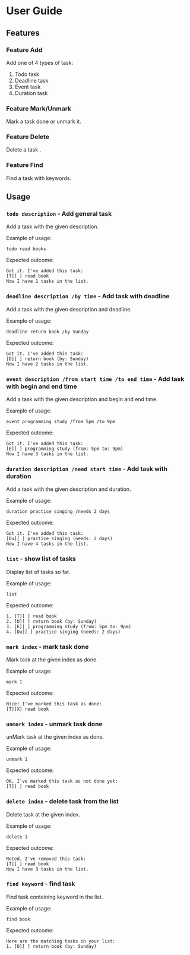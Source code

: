 # User Guide

## Features 

### Feature Add

Add one of 4 types of task:
1. Todo task
2. Deadline task
3. Event task
4. Duration task

### Feature Mark/Unmark

Mark a task done or unmark it.

### Feature Delete

Delete a task .

### Feature Find

Find a task with keywords.

## Usage

### `todo description` - Add general task

Add a task with the given description.

Example of usage: 

`todo read books`

Expected outcome:

```
Got it. I've added this task:
[T][ ] read book
Now I have 1 tasks in the list.
```

### `deadline description /by time` - Add task with deadline

Add a task with the given description and deadline.

Example of usage:

`deadline return book /by Sunday`

Expected outcome:

```
Got it. I've added this task:
[D][ ] return book (by: Sunday)
Now I have 2 tasks in the list.
```

### `event description /from start time /to end time` - Add task with begin and end time

Add a task with the given description and begin and end time.

Example of usage:

`event programming study /from 5pm /to 9pm`

Expected outcome:

```
Got it. I've added this task:
[E][ ] programming study (from: 5pm to: 9pm)
Now I have 3 tasks in the list.
```

### `duration description /need start time` - Add task with duration

Add a task with the given description and duration.

Example of usage:

`duration practice singing /needs 2 days`

Expected outcome:

```
Got it. I've added this task:
[Du][ ] practice singing (needs: 2 days)
Now I have 4 tasks in the list.
```

### `list` - show list of tasks

Display list of tasks so far.

Example of usage:

`list`

Expected outcome:

```
1. [T][ ] read book
2. [D][ ] return book (by: Sunday)
3. [E][ ] programming study (from: 5pm to: 9pm)
4. [Du][ ] practice singing (needs: 2 days)
```

### `mark index` - mark task done

Mark task at the given index as done.

Example of usage:

`mark 1`

Expected outcome:

```
Nice! I've marked this task as done:
[T][X] read book
```

### `unmark index` - unmark task done

unMark task at the given index as done.

Example of usage:

`unmark 1`

Expected outcome:

```
OK, I've marked this task as not done yet:
[T][ ] read book
```

### `delete index` - delete task from the list

Delete task at the given index.

Example of usage:

`delete 1`

Expected outcome:

```
Noted. I've removed this task:
[T][ ] read book
Now I have 3 tasks in the list.
```

### `find keyword` - find task

Find task containing keyword in the list.

Example of usage:

`find book`

Expected outcome:

```
Here are the matching tasks in your list:
1. [D][ ] return book (by: Sunday)
```
